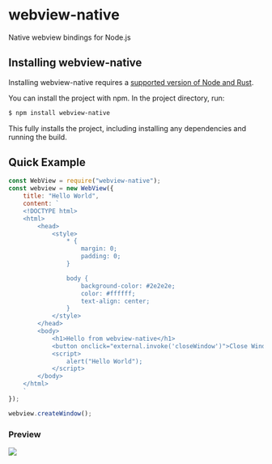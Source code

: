 # webview-native

Native webview bindings for Node.js


## Installing webview-native

Installing webview-native requires a [supported version of Node and Rust](https://github.com/neon-bindings/neon#platform-support).

You can install the project with npm. In the project directory, run:

```sh
$ npm install webview-native
```

This fully installs the project, including installing any dependencies and running the build.

## Quick Example

```js
const WebView = require("webview-native");
const webview = new WebView({
    title: "Hello World",
    content: `
    <!DOCTYPE html>
    <html>
        <head>
            <style>
                * {
                    margin: 0;
                    padding: 0;
                }

                body {
                    background-color: #2e2e2e;
                    color: #ffffff;
                    text-align: center;
                }
            </style>
        </head>
        <body>
            <h1>Hello from webview-native</h1>
            <button onclick="external.invoke('closeWindow')">Close Window</button>
            <script>
                alert("Hello World");
            </script>
        </body>
    </html>
    `
});

webview.createWindow();
```

### Preview
![](https://i.imgur.com/48WYcQw.png)